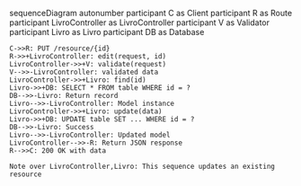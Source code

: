 sequenceDiagram
    autonumber
    participant C as Client
    participant R as Route
    participant LivroController as LivroController
    participant V as Validator
    participant Livro as Livro
    participant DB as Database
    
    C->>R: PUT /resource/{id}
    R->>+LivroController: edit(request, id)
    LivroController->>+V: validate(request)
    V-->>-LivroController: validated data
    LivroController->>+Livro: find(id)
    Livro->>+DB: SELECT * FROM table WHERE id = ?
    DB-->>-Livro: Return record
    Livro-->>-LivroController: Model instance
    LivroController->>+Livro: update(data)
    Livro->>+DB: UPDATE table SET ... WHERE id = ?
    DB-->>-Livro: Success
    Livro-->>-LivroController: Updated model
    LivroController-->>-R: Return JSON response
    R-->>C: 200 OK with data
    
    Note over LivroController,Livro: This sequence updates an existing resource
  